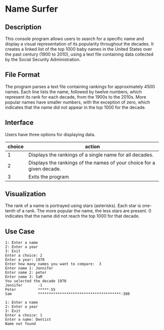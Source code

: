 # Name Surfer
## Description
This console program allows users to search for a specific name and display a visual representation of its popularity throughout the decades. 
It creates a linked list of the top 1000 baby names in the United States over the past century (1900 to 2010), using a text file 
containing data collected by the Social Security Administration.

## File Format
The program parses a text file containing rankings for approximately 4500 names. Each line lists the name, followed by twelve numbers, 
which represent its rank for each decade, from the 1900s to the 2010s. More popular names have smaller numbers, with the exception of
zero, which indicates that the name did not appear in the top 1000 for the decade. 

## Interface
Users have three options for displaying data. 

|choice|action|
|---|---|
1 |Displays the rankings of a single name for all decades.
2|Displays the rankings of the names of your choice for a given decade.
3|Exits the program|


## Visualization
The rank of a name is portrayed using stars (asterisks). Each star is one-tenth of a rank. The more popular the name, the less stars 
are present. 0 indicates that the name did not reach the top 1000 for that decade.

## Use Case
```
1: Enter a name
2: Enter a year
3: Exit
Enter a choice: 2
Enter a year: 1970
Enter how many names you want to compare:  3
Enter name 1: Jennifer
Enter name 2: peter
Enter name 3: SaM
You selected the decade 1970
Jennifer       -1
Peter          *****-55
Sam            **************************************-380
 
1: Enter a name
2: Enter a year
3: Exit
Enter a choice: 1
Enter a name: Dentist
Name not found
```

